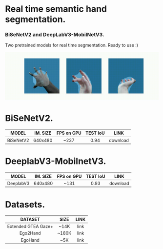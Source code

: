 # Real time semantic hand segmentation.
### BiSeNetV2 and DeepLabV3-MobilNetV3.

Two pretrained models for real time segmentation. Ready to use :)

![DeeplabV3](https://github.com/gleb-papchihin/YellowHand/blob/main/DeepLabV3.gif)

# BiSeNetV2.

| MODEL | IM. SIZE | FPS on GPU | TEST IoU | LINK |
|:-------------:|:---------:|:---------:|:---------:|:------------:|
| BiSeNetV2 | 640x480 | ~237 | 0.94 | download |

# DeeplabV3-MobilnetV3.

| MODEL | IM. SIZE | FPS on GPU | TEST IoU | LINK |
|:-------------:|:---------:|:---------:|:---------:|:------------:|
| DeeplabV3 | 640x480 | ~131 | 0.93 | download |

# Datasets.

| DATASET | SIZE | LINK |
|:---------------------:|:---------:|:------------:|
| Extended GTEA Gaze+ | ~14K | link |
| Ego2Hand | ~180K | link |
| EgoHand | ~5K | link |
